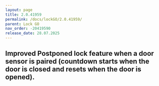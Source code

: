 ```yaml
---
layout: page
title: 2.0.41959
permalink: /docs/lockGO/2.0.41959/
parent: Lock GO
nav_order: -20419590
release_date: 28.07.2025
---
```


## Improved Postponed lock feature when a door sensor is paired (countdown starts when the door is closed and resets when the door is opened).
